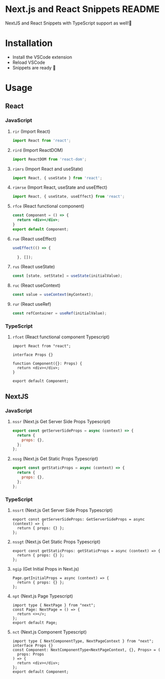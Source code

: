 # Next.js and React Snippets README

NextJS and React Snippets with TypeScript support as well!🚀

# Installation

- Install the VSCode extension
- Reload VSCode
- Snippets are ready 🎉

# Usage

## React

### JavaScript

1. `rir` (Import React)

    ```jsx
    import React from 'react';
    ```

2. `rird` (Import ReactDOM)

    ```jsx
    import ReactDOM from 'react-dom';
    ```

3. `rimrs` (Import React and useState)

    ```jsx
    import React, { useState } from 'react';
    ```

4. `rimrse` (Import React, useState and useEffect)

    ```jsx
    import React, { useState, useEffect} from 'react';
    ```

5. `rfce` (React functional component)

    ```jsx
    const Component = () => {
      return <div></div>;
    }
    export default Component;
    ```

6. `rue` (React useEffect)

    ```jsx
    useEffect(() => {
      
      }, []);
    ```

7. `rus` (React useState)

    ```jsx
    const [state, setState] = useState(initialValue);
    ```

8. `ruc` (React useContext)

    ```jsx
    const value = useContext(myContext);
    ```

9. `rur` (React useRef)

    ```jsx
    const refContainer = useRef(initialValue);
    ```

### TypeScript

1. `rfcet` (React functional component Typescript)

    ```tsx
    import React from "react";

    interface Props {}

    function Component({}: Props) {
      return <div></div>;
    }

    export default Component;
    ```

## NextJS

### JavaScript

1.  `nssr` (Next.js Get Server Side Props Typescript)

    ```jsx
    export const getServerSideProps = async (context) => {
      return {
        props: {},
      };
    };
    ```

2.  `nssg` (Next.js Get Static Props Typescript)

    ```jsx
    export const getStaticProps = async (context) => {
      return {
        props: {},
      };
    };
    ```

### TypeScript

1. `nssrt` (Next.js Get Server Side Props Typescript)

   ```tsx
   export const getServerSideProps: GetServerSideProps = async (context) => {
     return { props: {} };
   };
   ```

2. `nssgt` (Next.js Get Static Props Typescript)

   ```tsx
   export const getStaticProps: getStaticProps = async (context) => {
     return { props: {} };
   };
   ```

3. `ngip` (Get Initial Props in Next.js)

   ```tsx
   Page.getInitialProps = async (context) => {
     return { props: {} };
   };
   ```

4. `npt` (Next.js Page Typescript)

   ```tsx
   import type { NextPage } from "next";
   const Page: NextPage = () => {
     return <></>;
   };
   export default Page;
   ```

5. `nct` (Next.js Component Typescript)

   ```tsx
   import type { NextComponentType, NextPageContext } from "next";
   interface Props {}
   const Component: NextComponentType<NextPageContext, {}, Props> = (
     props: Props
   ) => {
     return <div></div>;
   };
   export default Component;
   ```

